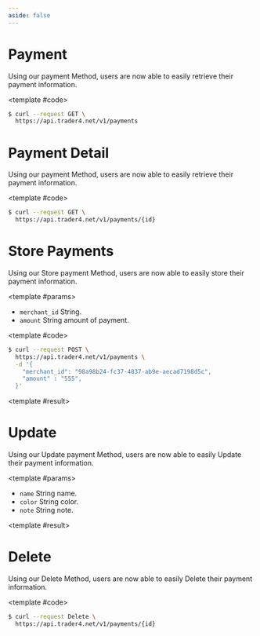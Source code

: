 ```yaml
---
aside: false
---
```


<!--@include: /partials/libraries.md-->

<CodeBox lang="Restful" method="GET" endpoint="/v1/payments">

# Payment

Using our payment Method, users are now able to easily retrieve their payment information.

<!--@include: /partials/authorization.md-->

<template #code>

```bash
$ curl --request GET \
  https://api.trader4.net/v1/payments
```

</template>

</CodeBox>

<Response jfile="v1/payment/get" >
<template #result>

- `token` <span>String</span> The token of payment.
- `amount` <span>String</span> The amount of payment.
- `currency` <span>String</span> The currency selected.
- `factor` <span>String</span> factor.
- `description` <span>String</span> description.
- `started_at` <span>String</span> time start.
- `verified_at` <span>Integer</span> verified.
- `status` <span>Integer</span> status.


</template>
</Response>


<CodeBox lang="Restful" method="GET" endpoint="/v1/payments/{id}">

# Payment Detail

Using our payment Method, users are now able to easily retrieve their payment information.

<!--@include: /partials/authorization.md-->

<template #code>

```bash
$ curl --request GET \
  https://api.trader4.net/v1/payments/{id}
```

</template>

</CodeBox>

<Response jfile="v1/payment/get" >
<template #result>


- `token` <span>String</span> The token of payment.
- `amount` <span>String</span> The amount of payment.
- `currency` <span>String</span> The currency selected.
- `factor` <span>String</span> factor.
- `description` <span>String</span> description.
- `started_at` <span>String</span> time start.
- `verified_at` <span>Integer</span> verified.
- `status` <span>Integer</span> status.


</template>
</Response>



<CodeBox lang="Restful" method="POST" endpoint="/v1/payments">


# Store Payments

Using our Store payment Method, users are now able to easily store their payment information.


<template #params>

- `merchant_id` <span>String</span>.
- `amount` <span>String</span> amount of payment.

</template>

<template #code>

```bash
$ curl --request POST \
  https://api.trader4.net/v1/payments \
  -d '{
    "merchant_id": "98a98b24-fc37-4837-ab9e-aecad7198d5c",
    "amount" : "555",
  }'
```

</template>

</CodeBox>

<Response jfile="v1/payment/store" >

<template #result>

</template>

</Response>




<CodeBox lang="Restful" method="PUT" endpoint="/v1/payments/{id}">

# Update

Using our Update payment Method, users are now able to easily Update their payment information.

<template #params>

- `name` <span>String</span> name.
- `color` <span>String</span> color.
- `note` <span>String</span> note.

</template>
<template #code>

```bash
$ curl --request PUT \
  https://api.trader4.net/v1/payments/{id}
  -d '{
    "amount"  : "666",
    "description"  : "test"      
  }'
  
```

</template>

</CodeBox>

<Response jfile="v1/payment/update" >

<template #result>

</template>

</Response>



<CodeBox lang="Restful" method="Delete" endpoint="/v1/payments/{id}">

# Delete

Using our Delete Method, users are now able to easily Delete their payment information.

<!--@include: /partials/authorization.md-->

<template #code>

```bash
$ curl --request Delete \
  https://api.trader4.net/v1/payments/{id}
```

</template>

</CodeBox>

<Response jfile="v1/payment/delete" >
<template #result>


</template>
</Response>


